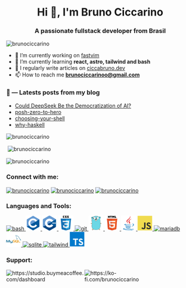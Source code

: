 
<h1 align="center">Hi 👋, I'm Bruno Ciccarino</h1>
<h3 align="center">A passionate fullstack developer from Brasil</h3>

<p align="left"> <img src="https://komarev.com/ghpvc/?username=brunociccarino&label=Profile%20views&color=0e75b6&style=flat" alt="brunociccarino" /> </p>

- 🔭 I’m currently working on [fastvim](https://github.com/fastvim/fastvim)
- 🌱 I’m currently learning **react, astro, tailwind and bash**
- 📝 I regularly write articles on [ciccabruno.dev](https://brunociccarino.github.io/)
- 📫 How to reach me **brunociccarinoo@gmail.com**

### 📝 — Latests posts from my blog

- [Could DeepSeek Be the Democratization of AI?](https://brunociccarino.github.io/posts/deepseek-ai-democratization/)
- [posh-zero-to-hero](https://brunociccarino.github.io/posts/posh-zero-to-hero/)
- [choosing-your-shell](https://brunociccarino.github.io/posts/choosing-your-shell/)
- [why-haskell](https://brunociccarino.github.io/posts/why-haskell/)

<p><img align="center" src="https://github-readme-streak-stats.herokuapp.com/?user=brunociccarino&theme=radical" alt="brunociccarino" /></p>
<p>&nbsp;<img align="center" src="https://github-readme-stats.vercel.app/api?username=brunociccarino&show_icons=true&locale=en&theme=radical" alt="brunociccarino" /></p>
<p><img align="center" src="https://github-readme-stats.vercel.app/api/top-langs?username=brunociccarino&show_icons=true&locale=en&layout=compact&theme=radical" alt="brunociccarino" /></p>

<h3 align="left">Connect with me:</h3>
<p align="left">
<a href="https://twitter.com/ciccabrunow" target="blank"><img align="center" src="https://raw.githubusercontent.com/rahuldkjain/github-profile-readme-generator/master/src/images/icons/Social/twitter.svg" alt="brunociccarino" height="30" width="40" /></a>
<a href="brunociccarinoo@gmail.com"><img align="center" src="https://camo.githubusercontent.com/7625fb2f936160a789b29a32fa800fb8d0d4318b04765c428e9861e4d8191503/68747470733a2f2f696d672e69636f6e73382e636f6d2f666c75656e63792f32782f676d61696c2d6e65772e706e67" alt="brunociccarino" height="30" width="40"></a>
<a href="https://t.me/ciccabruno"><img align="center" src="https://camo.githubusercontent.com/777e4f30947c063a43f1eaacb5140e5f295302e61713fb842f634383788e0882/68747470733a2f2f696d672e69636f6e73382e636f6d2f636f6c6f722f32782f74656c656772616d2d6170702e706e67" alt="brunociccarino" height="30" width="40"></a>
</p>

<h3 align="left">Languages and Tools:</h3>
<p align="left"> <a href="https://www.gnu.org/software/bash/" target="_blank" rel="noreferrer"> <img src="https://media2.dev.to/dynamic/image/width=180,height=,fit=scale-down,gravity=auto,format=auto/https%3A%2F%2Fdev-to-uploads.s3.amazonaws.com%2Fuploads%2Fbadge%2Fbadge_image%2F24%2Fshell-sticker.png" alt="bash" width="40" height="40"/> </a> <a href="https://www.cprogramming.com/" target="_blank" rel="noreferrer"> <img src="https://raw.githubusercontent.com/devicons/devicon/master/icons/c/c-original.svg" alt="c" width="40" height="40"/> </a> <a href="https://www.w3schools.com/cpp/" target="_blank" rel="noreferrer"> <img src="https://raw.githubusercontent.com/devicons/devicon/master/icons/cplusplus/cplusplus-original.svg" alt="cplusplus" width="40" height="40"/> </a> <a href="https://www.w3schools.com/css/" target="_blank" rel="noreferrer"> <img src="https://raw.githubusercontent.com/devicons/devicon/master/icons/css3/css3-original-wordmark.svg" alt="css3" width="40" height="40"/> </a> <a href="https://git-scm.com/" target="_blank" rel="noreferrer"> <img src="https://www.vectorlogo.zone/logos/git-scm/git-scm-icon.svg" alt="git" width="40" height="40"/> </a> <a href="https://golang.org" target="_blank" rel="noreferrer"> <img src="https://raw.githubusercontent.com/devicons/devicon/master/icons/go/go-original.svg" alt="go" width="40" height="40"/> </a> <a href="https://www.w3.org/html/" target="_blank" rel="noreferrer"> <img src="https://raw.githubusercontent.com/devicons/devicon/master/icons/html5/html5-original-wordmark.svg" alt="html5" width="40" height="40"/> </a> <a href="https://www.java.com" target="_blank" rel="noreferrer"> <img src="https://raw.githubusercontent.com/devicons/devicon/master/icons/java/java-original.svg" alt="java" width="40" height="40"/> </a> <a href="https://developer.mozilla.org/en-US/docs/Web/JavaScript" target="_blank" rel="noreferrer"> <img src="https://raw.githubusercontent.com/devicons/devicon/master/icons/javascript/javascript-original.svg" alt="javascript" width="40" height="40"/> </a> <a href="https://mariadb.org/" target="_blank" rel="noreferrer"> <img src="https://www.vectorlogo.zone/logos/mariadb/mariadb-icon.svg" alt="mariadb" width="40" height="40"/> </a> <a href="https://www.mysql.com/" target="_blank" rel="noreferrer"> <img src="https://raw.githubusercontent.com/devicons/devicon/master/icons/mysql/mysql-original-wordmark.svg" alt="mysql" width="40" height="40"/> </a> <a href="https://www.sqlite.org/" target="_blank" rel="noreferrer"> <img src="https://www.vectorlogo.zone/logos/sqlite/sqlite-icon.svg" alt="sqlite" width="40" height="40"/> </a> <a href="https://tailwindcss.com/" target="_blank" rel="noreferrer"> <img src="https://www.vectorlogo.zone/logos/tailwindcss/tailwindcss-icon.svg" alt="tailwind" width="40" height="40"/> </a> <a href="https://www.typescriptlang.org/" target="_blank" rel="noreferrer"> <img src="https://raw.githubusercontent.com/devicons/devicon/master/icons/typescript/typescript-original.svg" alt="typescript" width="40" height="40"/> </a> </p>

<h3 align="left">Support:</h3>
<p><a href="https://www.buymeacoffee.com/https://studio.buymeacoffee.com/dashboard"> <img align="left" src="https://cdn.buymeacoffee.com/buttons/v2/default-yellow.png" height="50" width="210" alt="https://studio.buymeacoffee.com/dashboard" /></a><a href="https://ko-fi.com/https://ko-fi.com/brunociccarino"> <img align="left" src="https://cdn.ko-fi.com/cdn/kofi3.png?v=3" height="50" width="210" alt="https://ko-fi.com/brunociccarino" /></a></p><br><br>


